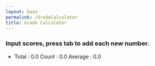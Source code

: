 ```yaml
---
layout: base
permalink: /GradeCalculator
title: Grade Calculator
---
```


<!-- Help Message -->
<h3>Input scores, press tab to add each new number.</h3>
<!-- Totals -->
<ul>
<li>
    Total : <span id="total">0.0</span>
    Count : <span id="count">0.0</span>
    Average : <span id="average">0.0</span>
</li>
</ul>
<!-- Rows added using scores ID -->
<table id="scores">
    <!-- javascript generated inputs -->
</table>

<script>
// Executes on input event and calculates totals
function calculator(event) {
    var key = event.key;
    // Check if the pressed key is the "Tab" key (key code 9) or "Enter" key (key code 13)
    if (key === "Tab" || key === "Enter") { 
        event.preventDefault(); // Prevent default behavior (tabbing to the next element)
   
        var array = document.getElementsByName('score'); // setup array of scores
        var array2 = document.getElementsByName('score2');
        var total = 0;  // running total
        var count = 0;  // count of input elements with valid values

        for (var i = 0; i < array.length; i++) {  // iterate through array
            var value = array[i].value;
            if (parseFloat(value)) {
                var parsedValue = parseFloat(value);
                total += parsedValue;  // add to running total
                count++;
            }
        }

        for (var i = 0; i < array2.length; i++) {  // iterate through array
            var value = array2[i].value;
            if (parseFloat(value)) {
                var parsedValue = parseFloat(value);
                total += parsedValue;  // add to running total
                count++;
            }
        }

        // update totals
        document.getElementById('total').innerHTML = total.toFixed(2); // show two decimals
        document.getElementById('count').innerHTML = count;

        if (count > 0) {
            document.getElementById('average').innerHTML = (total / count).toFixed(2);
        } else {
            document.getElementById('average').innerHTML = "0.0";
        }

        // adds newInputLine, only if all array values satisfy parseFloat 
        if (count === (document.getElementsByName('score').length + document.getElementsByName('score').length)) {
            newInputLine(count); // make a new input line
        }
    }
}

// Creates a new input box
function newInputLine(index) {
    var tablerow = document.createElement('tr');
    document.getElementById("scores").appendChild(tablerow); // add to HTML

    // Add a label for each score element
    var title = document.createElement('label');
    title.htmlFor = index;
    title.innerHTML = "Scores: " + index + ". ";   
    var tablecol = document.createElement('td');
    document.getElementById("scores").appendChild(tablecol);
    document.getElementById("scores").appendChild(title); // add to HTML

    // Setup score element and attributes
    var score = document.createElement("input"); // input element
    score.id =  index;  // id of input element
    score.onkeydown = calculator // Each key triggers event (using function as a value)
    score.type = "number"; // Use text type to allow typing multiple characters
    score.name = "score";  // name is used to group all "score" elements (array)
    score.style.textAlign = "right";
    score.style.width = "5em";
    document.getElementById("scores").appendChild(tablecol);
    document.getElementById("scores").appendChild(score);  // add to HTML

    var score2 = document.createElement("input"); // input element
    score2.id =  index;  // id of input element
    score2.onkeydown = calculator // Each key triggers event (using function as a value)
    score2.type = "number"; // Use text type to allow typing multiple characters
    score2.name = "score2";  // name is used to group all "score" elements (array)
    score2.style.textAlign = "right";
    score2.style.width = "5em";
    document.getElementById("scores").appendChild(tablecol);
    document.getElementById("scores").appendChild(score2);  // add to HTML

    // Create and add blank line after input box
    var br = document.createElement("br");  // line break element
    document.getElementById("scores").appendChild(br); // add to HTML

    // Set focus on the new input line
    document.getElementById(index).focus();
}

// Creates 1st input box on Window load
newInputLine(0);
</script>